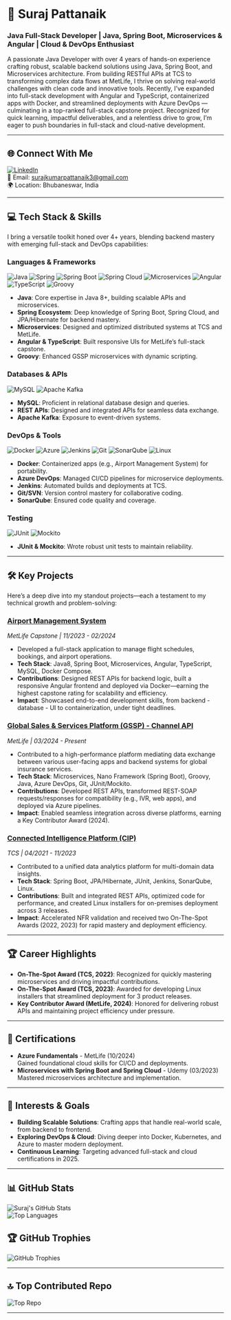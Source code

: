 # 🚀 Suraj Pattanaik
### Java Full-Stack Developer | Java, Spring Boot, Microservices & Angular | Cloud & DevOps Enthusiast

A passionate Java Developer with over 4 years of hands-on experience crafting robust, scalable backend solutions using Java, Spring Boot, and Microservices architecture. From building RESTful APIs at TCS to transforming complex data flows at MetLife, I thrive on solving real-world challenges with clean code and innovative tools. Recently, I’ve expanded into full-stack development with Angular and TypeScript, containerized apps with Docker, and streamlined deployments with Azure DevOps —culminating in a top-ranked full-stack capstone project. Recognized for quick learning, impactful deliverables, and a relentless drive to grow, I’m eager to push boundaries in full-stack and cloud-native development.

---

## 🌐 Connect With Me
[![LinkedIn](https://img.shields.io/badge/LinkedIn-%230077B5.svg?style=for-the-badge&logo=linkedin&logoColor=white)](https://linkedin.com/in/suraj-kumar-pattanaik)  
📧 Email: surajkumarpattanaik3@gmail.com  
🌍 Location: Bhubaneswar, India

---

## 💻 Tech Stack & Skills
I bring a versatile toolkit honed over 4+ years, blending backend mastery with emerging full-stack and DevOps capabilities:

### Languages & Frameworks
![Java](https://img.shields.io/badge/Java-%23ED8B00.svg?style=for-the-badge&logo=java&logoColor=white) 
![Spring](https://img.shields.io/badge/Spring-%236DB33F.svg?style=for-the-badge&logo=spring&logoColor=white) 
![Spring Boot](https://img.shields.io/badge/Spring%20Boot-%236DB33F.svg?style=for-the-badge&logo=springboot&logoColor=white) 
![Spring Cloud](https://img.shields.io/badge/Spring%20Cloud-%236DB33F.svg?style=for-the-badge&logo=spring&logoColor=white) 
![Microservices](https://img.shields.io/badge/Microservices-%23000000.svg?style=for-the-badge&logo=serverless&logoColor=white) 
![Angular](https://img.shields.io/badge/Angular-%23DD0031.svg?style=for-the-badge&logo=angular&logoColor=white) 
![TypeScript](https://img.shields.io/badge/TypeScript-%23007ACC.svg?style=for-the-badge&logo=typescript&logoColor=white) 
![Groovy](https://img.shields.io/badge/Groovy-%23E69F56.svg?style=for-the-badge&logo=groovy&logoColor=white) 
- **Java**: Core expertise in Java 8+, building scalable APIs and microservices.
- **Spring Ecosystem**: Deep knowledge of Spring Boot, Spring Cloud, and JPA/Hibernate for backend mastery.
- **Microservices**: Designed and optimized distributed systems at TCS and MetLife.
- **Angular & TypeScript**: Built responsive UIs for MetLife’s full-stack capstone.
- **Groovy**: Enhanced GSSP microservices with dynamic scripting.

### Databases & APIs
![MySQL](https://img.shields.io/badge/MySQL-%2300f.svg?style=for-the-badge&logo=mysql&logoColor=white) 
![Apache Kafka](https://img.shields.io/badge/Apache%20Kafka-%23000000.svg?style=for-the-badge&logo=apachekafka&logoColor=white) 
- **MySQL**: Proficient in relational database design and queries.
- **REST APIs**: Designed and integrated APIs for seamless data exchange.
- **Apache Kafka**: Exposure to event-driven systems.

### DevOps & Tools
![Docker](https://img.shields.io/badge/Docker-%230db7ed.svg?style=for-the-badge&logo=docker&logoColor=white) 
![Azure](https://img.shields.io/badge/Azure-%230072C6.svg?style=for-the-badge&logo=microsoftazure&logoColor=white) 
![Jenkins](https://img.shields.io/badge/Jenkins-%232C5263.svg?style=for-the-badge&logo=jenkins&logoColor=white) 
![Git](https://img.shields.io/badge/Git-%23F05033.svg?style=for-the-badge&logo=git&logoColor=white) 
![SonarQube](https://img.shields.io/badge/SonarQube-%234E9BCD.svg?style=for-the-badge&logo=sonarqube&logoColor=white) 
![Linux](https://img.shields.io/badge/Linux-FCC624?style=for-the-badge&logo=linux&logoColor=black) 
- **Docker**: Containerized apps (e.g., Airport Management System) for portability.
- **Azure DevOps**: Managed CI/CD pipelines for microservice deployments.
- **Jenkins**: Automated builds and deployments at TCS.
- **Git/SVN**: Version control mastery for collaborative coding.
- **SonarQube**: Ensured code quality and coverage.

### Testing
![JUnit](https://img.shields.io/badge/JUnit-%2325A162.svg?style=for-the-badge&logo=junit5&logoColor=white) 
![Mockito](https://img.shields.io/badge/Mockito-%23FF6F61.svg?style=for-the-badge&logo=mockito&logoColor=white) 
- **JUnit & Mockito**: Wrote robust unit tests to maintain reliability.

---

## 🛠️ Key Projects
Here’s a deep dive into my standout projects—each a testament to my technical growth and problem-solving:

### [Airport Management System](https://github.com/surajpattanaik/airport-management-system)  
*MetLife Capstone | 11/2023 - 02/2024*  
- Developed a full-stack application to manage flight schedules, bookings, and airport operations.
- **Tech Stack**: Java8, Spring Boot, Microservices, Angular, TypeScript, MySQL, Docker Compose.
- **Contributions**: Designed REST APIs for backend logic, built a responsive Angular frontend and deployed via Docker—earning the highest capstone rating for scalability and efficiency.
- **Impact**: Showcased end-to-end development skills, from backend - database - UI to containerization, under tight deadlines.

### [Global Sales & Services Platform (GSSP) - Channel API](https://github.com/surajpattanaik/gssp-channel-api)  
*MetLife | 03/2024 - Present*  
- Contributed to a high-performance platform mediating data exchange between various user-facing apps and backend systems for global insurance services.
- **Tech Stack**: Microservices, Nano Framework (Spring Boot), Groovy, Java, Azure DevOps, Git, JUnit/Mockito.
- **Contributions**: Developed REST APIs, transformed REST-SOAP requests/responses for compatibility (e.g., IVR, web apps), and deployed via Azure pipelines.
- **Impact**: Enabled seamless integration across diverse platforms, earning a Key Contributor Award (2024).

### [Connected Intelligence Platform (CIP)](https://github.com/surajpattanaik/cip-tcs)  
*TCS | 04/2021 - 11/2023*  
- Contributed to a unified data analytics platform for multi-domain data insights.
- **Tech Stack**: Spring Boot, JPA/Hibernate, JUnit, Jenkins, SonarQube, Linux.
- **Contributions**: Built and integrated REST APIs, optimized code for performance, and created Linux installers for on-premises deployment across 3 releases.
- **Impact**: Accelerated NFR validation and received two On-The-Spot Awards (2022, 2023) for rapid mastery and deployment efficiency.

---

## 🏆 Career Highlights
- **On-The-Spot Award (TCS, 2022)**: Recognized for quickly mastering microservices and driving impactful contributions.
- **On-The-Spot Award (TCS, 2023)**: Awarded for developing Linux installers that streamlined deployment for 3 product releases.
- **Key Contributor Award (MetLife, 2024)**: Honored for delivering robust APIs and maintaining project efficiency under pressure.

---

## 📜 Certifications
- **Azure Fundamentals** - MetLife (10/2024)  
  Gained foundational cloud skills for CI/CD and deployments.
- **Microservices with Spring Boot and Spring Cloud** - Udemy (03/2023)  
  Mastered microservices architecture and implementation.

---

## 🌟 Interests & Goals
- **Building Scalable Solutions**: Crafting apps that handle real-world scale, from backend to frontend.
- **Exploring DevOps & Cloud**: Diving deeper into Docker, Kubernetes, and Azure to master modern deployment.
- **Continuous Learning**: Targeting advanced full-stack and cloud certifications in 2025.

---

## 📊 GitHub Stats
![Suraj's GitHub Stats](https://github-readme-stats.vercel.app/api?username=surajpattanaik&show_icons=true&theme=radical)  
![Top Languages](https://github-readme-stats.vercel.app/api/top-langs/?username=surajpattanaik&layout=compact&theme=radical)

## 🏆 GitHub Trophies
![GitHub Trophies](https://github-profile-trophy.vercel.app/?username=surajpattanaik&theme=onedark)

---

## 🔝 Top Contributed Repo
![Top Repo](https://github-readme-stats.vercel.app/api/pin/?username=surajpattanaik&repo=AIR-TRANSPORT-SYSTEM&theme=radical)

---

<!-- Proudly created with GPRM (https://gprm.itsvg.in) -->
